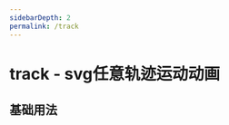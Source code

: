 ```yaml
---
sidebarDepth: 2
permalink: /track
---
```

# track - svg任意轨迹运动动画
## 基础用法

<ClientOnly>
  <track-demo type="basic"/>
</ClientOnly>
